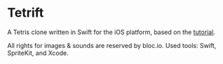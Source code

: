 Tetrift
=======
A Tetris clone written in Swift for the iOS platform, based on the <a href="www.bloc.io/tutorials/swiftris-build-your-first-ios-game-with-swift">tutorial</a>. 

All rights for images & sounds are reserved by bloc.io.
Used tools: Swift, SpriteKit, and Xcode.
